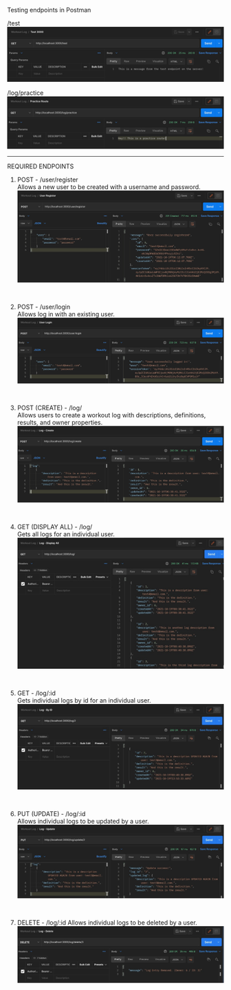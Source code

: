 Testing endpoints in Postman

/test
![test](./assets/test.jpg)

/log/practice
![practiceROUTE](./assets/practiceROUTE.jpg)

-------------------
REQUIRED ENDPOINTS

1. POST - /user/register <br>
Allows a new user to be created with a username and password.
![register](./assets/register.jpg)
<br>

2. POST - /user/login <br>
Allows log in with an existing user.
![login](./assets/Login.jpg)
<br>

3. POST (CREATE) - /log/ <br>
Allows users to create a workout log with descriptions, definitions, results, and owner properties.
![create](./assets/create.jpg)
<br>

4. GET (DISPLAY ALL) - /log/ <br>
Gets all logs for an individual user.
![display-all](./assets/DisplayAll.jpg)
<br>

5. GET - /log/:id <br>
Gets individual logs by id for an individual user.
![getlog](./assets/getlog.jpg)
<br>

6. PUT (UPDATE) - /log/:id <br>
Allows individual logs to be updated by a user.
![update](./assets/update.jpg)
<br>

7. DELETE - /log/:id 
Allows individual logs to be deleted by a user.
![delete](./assets/Delete.jpg)
<br>
